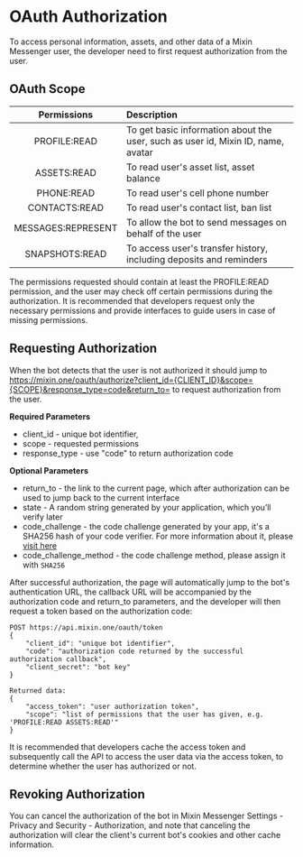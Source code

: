# OAuth Authorization

To access personal information, assets, and other data of a Mixin Messenger user, the developer need to first request authorization from the user.

## OAuth Scope

| Permissions | Description |
|:------------------:|:----------------------------------|
| PROFILE:READ | To get basic information about the user, such as user id, Mixin ID, name, avatar |
| ASSETS:READ | To read user's asset list, asset balance |
| PHONE:READ | To read user's cell phone number |
| CONTACTS:READ | To read user's contact list, ban list |
| MESSAGES:REPRESENT | To allow the bot to send messages on behalf of the user |
| SNAPSHOTS:READ | To access user's transfer history, including deposits and reminders |

The permissions requested should contain at least the PROFILE:READ permission, and the user may check off certain permissions during the authorization. It is recommended that developers request only the necessary permissions and provide interfaces to guide users in case of missing permissions.

## Requesting Authorization

When the bot detects that the user is not authorized it should jump to https://mixin.one/oauth/authorize?client_id={CLIENT_ID}&scope={SCOPE}&response_type=code&return_to= to request authorization from the user.

**Required Parameters**

- client_id - unique bot identifier,
- scope - requested permissions
- response_type - use "code" to return authorization code

**Optional Parameters**

- return_to - the link to the current page, which after authorization can be used to jump back to the current interface
- state - A random string generated by your application, which you’ll verify later
- code_challenge - the code challenge generated by your app, it's a SHA256 hash of your code verifier. For more information about it, please [visit here](https://www.oauth.com/oauth2-servers/pkce/authorization-request/)
- code_challenge_method - the code challenge method, please assign it with `SHA256`

After successful authorization, the page will automatically jump to the bot's authentication URL, the callback URL will be accompanied by the authorization code and return_to parameters, and the developer will then request a token based on the authorization code:

```
POST https://api.mixin.one/oauth/token
{
    "client_id": "unique bot identifier",
    "code": "authorization code returned by the successful authorization callback",
    "client_secret": "bot key"
}

Returned data:
{
    "access_token": "user authorization token",
    "scope": "list of permissions that the user has given, e.g. 'PROFILE:READ ASSETS:READ'"
}
```

It is recommended that developers cache the access token and subsequently call the API to access the user data via the access token, to determine whether the user has authorized or not.

## Revoking Authorization

You can cancel the authorization of the bot in Mixin Messenger Settings - Privacy and Security - Authorization, and note that canceling the authorization will clear the client's current bot's cookies and other cache information.
